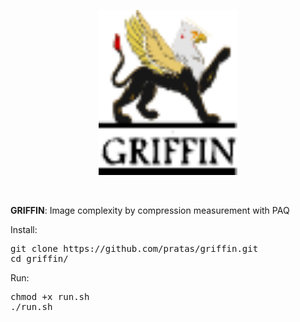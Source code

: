 <p align="center"><img src="griffin_logo.pdf"
alt="GRIFFIN" height="264" border="0" /></p>
<br>


<b>GRIFFIN</b>: Image complexity by compression measurement with PAQ 

Install:
<pre>
git clone https://github.com/pratas/griffin.git
cd griffin/
</pre>

Run:
<pre>
chmod +x run.sh
./run.sh
</pre>

